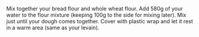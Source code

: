 Mix together your bread flour and whole wheat flour. Add 580g of your water to the flour mixture (keeping 100g to the side for mixing later). Mix just until your dough comes together. Cover with plastic wrap and let it rest in a warm area (same as your levain).